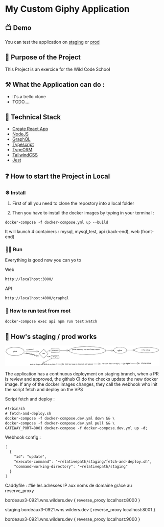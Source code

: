 # My Custom Giphy Application

## 📺 Demo

You can test the application on [staging](https://staging.bordeaux3-0921.wns.wilders.dev/) or [prod](https://bordeaux3-0921.wns.wilders.dev/)

## 🚀 Purpose of the Project

This Project is an exercice for the Wild Code School

## ⚒ What the Application can do :

- It's a trello clone
- TODO....

## 🦾 Technical Stack

- [Create React App](https://github.com/facebook/create-react-app)
- [NodeJS](https://nodejs.org/en/)
- [GraphQL](https://graphql.org/)
- [Typescript](https://www.typescriptlang.org/)
- [TypeORM](https://typeorm.io/#/)
- [TailwindCSS](https://tailwindcss.com/)
- [Jest](https://jestjs.io/)

## ❓ How to start the Project in Local

### ⚙️ Install

1. First of all you need to clone the repostory into a local folder

2. Then you have to install the docker images by typing in your terminal :

```
docker-compose -f docker-compose.yml up --build
```

It will launch 4 containers :
mysql,
mysql_test,
api (back-end),
web (front-end)

### 🦸‍♂️ Run

Everything is good now you can yo to

Web
```sh
http://localhost:3000/
```
API
```sh
http://localhost:4000/graphql
```

### 🐻 How to run test from root

```
docker-compose exec api npm run test:watch
```

## 🤖 How's staging / prod works

![My animated logo](assets/cd-ci.png)

The application has a continuous deployment on staging branch, when a PR is review and approved, the github CI do the checks update the new docker image. If any of the docker images changes, they call the webhook who init the script fetch and deploy on the VPS

Script fetch and deploy : 
```
#!/bin/sh
# fetch-and-deploy.sh
docker-compose -f docker-compose.dev.yml down && \
docker-compose -f docker-compose.dev.yml pull && \
GATEWAY_PORT=8001 docker-compose -f docker-compose.dev.yml up -d;
```
Webhook config :
```
[
  {
    "id": "update",
    "execute-command": "~relativepath/staging/fetch-and-deploy.sh",
    "command-working-directory": "~relativepath/staging"
  }
]
```

Caddyfile : 
#lie les adresses IP aux noms de domaine grâce au reserve_proxy

bordeaux3-0921.wns.wilders.dev {
  reverse_proxy localhost:8000
}

staging.bordeaux3-0921.wns.wilders.dev {
  reverse_proxy localhost:8001
}

bordeaux3-0921.wns.wilders.dev {
  reverse_proxy localhost:9000
}

